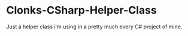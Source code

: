 # Clonks-CSharp-Helper-Class
Just a helper class i'm using in a pretty much every C# project of mine.
